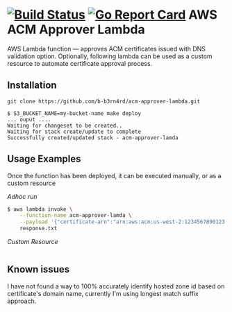 [![Build Status](https://travis-ci.org/b-b3rn4rd/acm-approver-lambda.svg?branch=master)](https://travis-ci.org/b-b3rn4rd/acm-approver-lambda) [![Go Report Card](https://goreportcard.com/badge/github.com/b-b3rn4rd/acm-approver-lambda)](https://goreportcard.com/report/github.com/b-b3rn4rd/acm-approver-lambda) AWS ACM Approver Lambda
=====================

AWS Lambda function &mdash; approves ACM certificates issued with DNS validation option.
Optionally, following lambda can be used as a custom resource to automate certificate approval process.

Installation
----------------------------
`git clone https://github.com/b-b3rn4rd/acm-approver-lambda.git`

```
$ S3_BUCKET_NAME=my-bucket-name make deploy
... ouput ....
Waiting for changeset to be created..
Waiting for stack create/update to complete
Successfully created/updated stack - acm-approver-lamda
```

Usage Examples
-----------------------------
Once the function has been deployed, it can be executed manually, or as a custom resource

*Adhoc run*
```bash
$ aws lambda invoke \
    --function-name acm-approver-lamda \
    --payload '{"certificate-arn":"arn:aws:acm:us-west-2:1234567890123:certificate/cb4c2da3-cc3d-4142-8177-04f519117b33", "ttl":30}' \
    response.txt
```

*Custom Resource*
```bash

```


Known issues
---------------------
I have not found a way to 100%  accurately identify hosted zone id based on certificate's domain name, currently I'm using longest match suffix approach.
